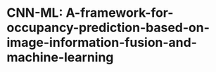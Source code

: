 # CNN-ML: A-framework-for-occupancy-prediction-based-on-image-information-fusion-and-machine-learning
